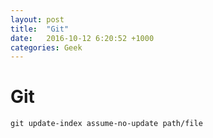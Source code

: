 ```yaml
---
layout: post
title:  "Git"
date:   2016-10-12 6:20:52 +1000
categories: Geek
---
```

Git
============

`git update-index assume-no-update path/file` 
